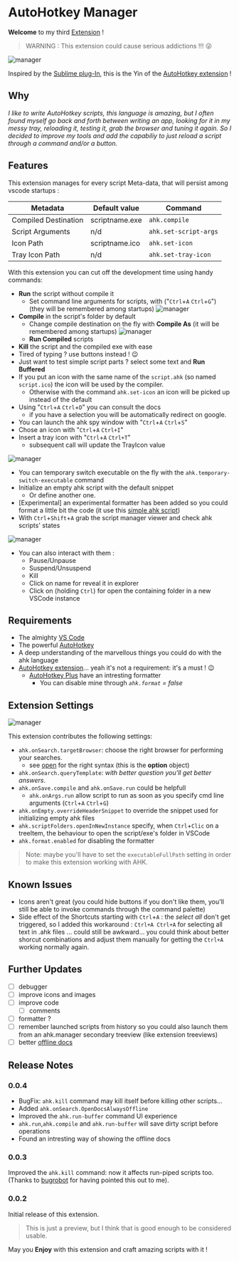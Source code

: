 # AutoHotkey Manager

**Welcome** to my third [Extension](https://marketplace.visualstudio.com/items?itemName=Denis-net.vscode-ahk-manager) !

> WARNING : This extension could cause serious addictions !!! 😜

![manager](https://raw.githubusercontent.com/Denis-net/vscode-ahk-manager/master/media/vs-ahk-manager.gif)

Inspired by the [Sublime plug-In](https://github.com/ahkscript/SublimeAutoHotkey),
this is the Yin of the [AutoHotkey extension](https://github.com/stef-levesque/vscode-autohotkey) !

## Why

_I like to write AutoHotkey scripts, this language is amazing, but I often found myself go back and forth between writing an app, looking for it in my messy tray, reloading it, testing it, grab the browser and tuning it again. So I decided to improve my tools and add the capabiliy to just reload a script through a command and/or a button._

## Features

This extension manages for every script Meta-data, that will persist among vscode startups :

| Metadata             | Default value  | Command               |
| -------------------- | -------------- | --------------------- |
| Compiled Destination | scriptname.exe | `ahk.compile`         |
| Script Arguments     | n/d            | `ahk.set-script-args` |
| Icon Path            | scriptname.ico | `ahk.set-icon`        |
| Tray Icon Path       | n/d            | `ahk.set-tray-icon`   |

With this extension you can cut off the development time using handy commands:

* **Run** the script without compile it
  * Set command line arguments for scripts, with ("`Ctrl`+`A` `Ctrl`+`G`") (they will be remembered among startups)
![manager](https://raw.githubusercontent.com/Denis-net/vscode-ahk-manager/master/media/vs-ahk-manager-run-args.gif)
* **Compile** in the script's folder by default
  * Change compile destination on the fly with **Compile As** (it will be remembered among startups)
![manager](https://raw.githubusercontent.com/Denis-net/vscode-ahk-manager/master/media/vs-ahk-manager-compile-as.gif)
  * **Run Compiled** scripts
* **Kill** the script and the compiled exe with ease
* Tired of typing ? use buttons instead ! 😉
* Just want to test simple script parts ? select some text and **Run Buffered**
* If you put an icon with the same name of the `script.ahk` (so named `script.ico`) the icon will be used by the compiler.
  * Otherwise with the command `ahk.set-icon` an icon will be picked up instead of the default
* Using "`Ctrl`+`A` `Ctrl`+`D`" you can consult the docs
  * if you have a selection you will be automatically redirect on google.
* You can launch the ahk spy window with "`Ctrl`+`A` `Ctrl`+`S`"
* Chose an icon with "`Ctrl`+`A` `Ctrl+I`"
* Insert a tray icon with "`Ctrl`+`A` `Ctrl+T`"
  * subsequent call will update the TrayIcon value

![manager](https://raw.githubusercontent.com/Denis-net/vscode-ahk-manager/master/media/vs-ahk-manager-change-Icon.gif)
* You can temporary switch executable on the fly with the `ahk.temporary-switch-executable` command
* Initialize an empty ahk script with the default snippet
  * Or define another one.
* [Experimental] an experimental formatter has been added so you could format a little bit the code (it use this [simple ahk script](https://autohotkey.com/board/topic/55766-script-auto-formatter-very-basic-beginner-script/))
* With `Ctrl`+`Shift`+`A` grab the script manager viewer and check ahk scripts' states

![manager](https://raw.githubusercontent.com/Denis-net/vscode-ahk-manager/master/media/vs-ahk-manager-manager.gif)
  * You can also interact with them :
    * Pause/Unpause
    * Suspend/Unsuspend
    * Kill
    * Click on name for reveal it in explorer
    * Click on (holding `Ctrl`) for open the containing folder in a new VSCode instance

## Requirements

* The almighty [VS Code](https://code.visualstudio.com/)
* The powerful [AutoHotkey](https://www.autohotkey.com/)
* A deep understanding of the marvellous things you could do with the ahk language
* [AutoHotkey extension](https://github.com/stef-levesque/vscode-autohotkey)... yeah it's not a requirement: it's a must ! 😉
  * [AutoHotkey Plus](https://marketplace.visualstudio.com/items?itemName=cweijan.vscode-autohotkey-plus) have an intresting formatter
    * You can disable mine through *`ahk.format` = false*

## Extension Settings

![manager](https://raw.githubusercontent.com/Denis-net/vscode-ahk-manager/master/media/vs-ahk-manager-settings.gif)

This extension contributes the following settings:

* `ahk.onSearch.targetBrowser`: choose the right browser for performing your searches.
  * see [open](https://github.com/sindresorhus/open) for the right syntax (this is the **option** object)
* `ahk.onSearch.queryTemplate`: *with better question you'll get better answers*.
* `ahk.onSave.compile` and `ahk.onSave.run` could be helpfull
  * `ahk.onArgs.run` allow script to run as soon as you specify cmd line arguments (`Ctrl`+`A` `Ctrl`+`G`)
* `ahk.onEmpty.overrideHeaderSnippet` to override the snippet used for initializing empty ahk files
* `ahk.scriptFolders.openInNewInstance` specify, when `Ctrl`+`Clic` on a treeItem, the behaviour to open the script/exe's folder in VSCode
* `ahk.format.enabled` for disabling the formatter

> Note: maybe you'll have to set the `executableFullPath` setting in order to make this extension working with AHK.

## Known Issues

* Icons aren't great (you could hide buttons if you don't like them, you'll still be able to invoke commands through the command palette)
* Side effect of the Shortcuts starting with `Ctrl`+`A` : the _select all_ don't get triggered, so I added this workaround : `Ctrl+A Ctrl+A` for selecting all text in .ahk files ... could still be awkward... you could think about better shorcut combinations and adjust them manually for getting the `Ctrl+A` working normally again.

## Further Updates

* [ ] debugger
* [ ] improve icons and images
* [ ] improve code
  * [ ] comments
* [ ] formatter ?
* [ ] remember launched scripts from history so you could also launch them from an ahk.manager secondary treeview (like extension treeviews)
* [ ] better [offline docs](https://stackoverflow.com/questions/30844427/calling-html-help-from-command-prompt-with-keyword)

## Release Notes

### 0.0.4

* BugFix: `ahk.kill` command may kill itself before killing other scripts...
* Added `ahk.onSearch.OpenDocsAlwaysOffline`
* Improved the `ahk.run-buffer` command UI experience
* `ahk.run`,`ahk.compile` and `ahk.run-buffer` will save dirty script before operations
* Found an intresting way of showing the offline docs

### 0.0.3

Improved the `ahk.kill` command: now it affects run-piped scripts too.
(Thanks to [bugrobot](https://github.com/bugrobot) for having pointed this out to me).

### 0.0.2

Initial release of this extension.

> This is just a preview, but I think that is good enough to be considered usable.

May you **Enjoy** with this extension and craft amazing scripts with it !
